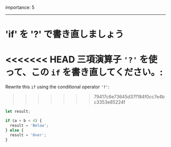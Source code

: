 importance: 5

---

# 'if' を '?' で書き直しましょう

<<<<<<< HEAD
三項演算子 `'?'` を使って、この `if` を書き直してください。:
=======
Rewrite this `if` using the conditional operator `'?'`:
>>>>>>> 79417c6e73645d37f184f0cc7e4bc3353e85224f

```js
let result;

if (a + b < 4) {
  result = 'Below';
} else {
  result = 'Over';
}
```
